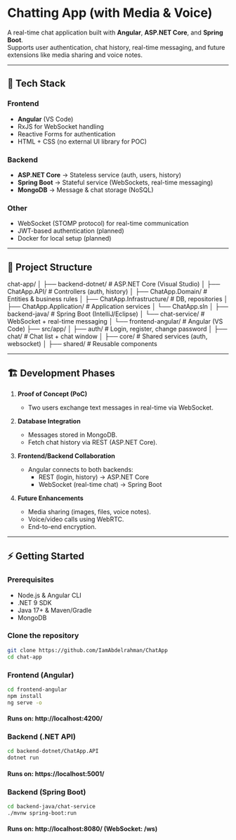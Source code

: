 # Chatting App (with Media & Voice)

A real-time chat application built with **Angular**, **ASP.NET Core**, and **Spring Boot**.  
Supports user authentication, chat history, real-time messaging, and future extensions like media sharing and voice notes.  

---

## 🚀 Tech Stack

### Frontend  
- **Angular** (VS Code)  
- RxJS for WebSocket handling  
- Reactive Forms for authentication  
- HTML + CSS (no external UI library for POC)

### Backend  
- **ASP.NET Core** → Stateless service (auth, users, history)  
- **Spring Boot** → Stateful service (WebSockets, real-time messaging)  
- **MongoDB** → Message & chat storage (NoSQL)  

### Other  
- WebSocket (STOMP protocol) for real-time communication  
- JWT-based authentication (planned)  
- Docker for local setup (planned)  

---

## 📂 Project Structure
chat-app/
│
├── backend-dotnet/       # ASP.NET Core (Visual Studio)
│   ├── ChatApp.API/      # Controllers (auth, history)
│   ├── ChatApp.Domain/   # Entities & business rules
│   ├── ChatApp.Infrastructure/ # DB, repositories
│   ├── ChatApp.Application/    # Application services
│   └── ChatApp.sln
│
├── backend-java/         # Spring Boot (IntelliJ/Eclipse)
│   └── chat-service/     # WebSocket + real-time messaging
│
└── frontend-angular/     # Angular (VS Code)
    ├── src/app/
    │   ├── auth/         # Login, register, change password
    │   ├── chat/         # Chat list + chat window
    │   ├── core/         # Shared services (auth, websocket)
    │   ├── shared/       # Reusable components


---

## 🏗 Development Phases

1. **Proof of Concept (PoC)**  
   - Two users exchange text messages in real-time via WebSocket.  

2. **Database Integration**  
   - Messages stored in MongoDB.  
   - Fetch chat history via REST (ASP.NET Core).  

3. **Frontend/Backend Collaboration**  
   - Angular connects to both backends:  
     - REST (login, history) → ASP.NET Core  
     - WebSocket (real-time chat) → Spring Boot  

4. **Future Enhancements**  
   - Media sharing (images, files, voice notes).  
   - Voice/video calls using WebRTC.  
   - End-to-end encryption.  

---

## ⚡ Getting Started

### Prerequisites  
- Node.js & Angular CLI  
- .NET 9 SDK  
- Java 17+ & Maven/Gradle  
- MongoDB  

### Clone the repository  
```bash
git clone https://github.com/IamAbdelrahman/ChatApp
cd chat-app
```
### Frontend (Angular)
```bash
cd frontend-angular
npm install
ng serve -o
```
#### Runs on: http://localhost:4200/

### Backend (.NET API)
```bash
cd backend-dotnet/ChatApp.API
dotnet run
```
#### Runs on: https://localhost:5001/

### Backend (Spring Boot)
```bash
cd backend-java/chat-service
./mvnw spring-boot:run
```
#### Runs on: http://localhost:8080/ (WebSocket: /ws)
